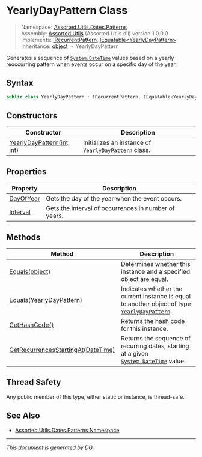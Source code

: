 ﻿# YearlyDayPattern Class

> Namespace: [Assorted.Utils.Dates.Patterns](_toc.Assorted.Utils.md#Assorted.Utils.Dates.Patterns%20Namespace)\
> Assembly: [Assorted.Utils](_toc.Assorted.Utils.md) (Assorted.Utils.dll) version 1.0.0.0\
> Implements: [IRecurrentPattern](Assorted.Utils.Dates.IRecurrentPattern.md), [IEquatable\<YearlyDayPattern>](https://docs.microsoft.com/en-us/dotnet/api/system.iequatable-1)\
> Inheritance: [object](https://docs.microsoft.com/en-us/dotnet/api/system.object) `→` YearlyDayPattern

Generates a sequence of [`System.DateTime`](https://docs.microsoft.com/en-us/dotnet/api/system.datetime) values based on a yearly reoccurring pattern when events occur on a specific day of the year.

## Syntax

```csharp
public class YearlyDayPattern : IRecurrentPattern, IEquatable<YearlyDayPattern>
```

## Constructors

Constructor | Description
--- | ---
[YearlyDayPattern(int, int)](Assorted.Utils.Dates.Patterns.YearlyDayPattern.-ctor.md) | Initializes an instance of [`YearlyDayPattern`](Assorted.Utils.Dates.Patterns.YearlyDayPattern.md) class.

## Properties

Property | Description
--- | ---
[DayOfYear](Assorted.Utils.Dates.Patterns.YearlyDayPattern.DayOfYear.md) | Gets the day of the year when the event occurs.
[Interval](Assorted.Utils.Dates.Patterns.YearlyDayPattern.Interval.md) | Gets the interval of occurrences in number of years.

## Methods

Method | Description
--- | ---
[Equals(object)](Assorted.Utils.Dates.Patterns.YearlyDayPattern.Equals.md#Equals%28object%29) | Determines whether this instance and a specified object are equal.
[Equals(YearlyDayPattern)](Assorted.Utils.Dates.Patterns.YearlyDayPattern.Equals.md#Equals%28YearlyDayPattern%29) | Indicates whether the current instance is equal to another object of type [`YearlyDayPattern`](Assorted.Utils.Dates.Patterns.YearlyDayPattern.md).
[GetHashCode()](Assorted.Utils.Dates.Patterns.YearlyDayPattern.GetHashCode.md) | Returns the hash code for this instance.
[GetRecurrencesStartingAt(DateTime)](Assorted.Utils.Dates.Patterns.YearlyDayPattern.GetRecurrencesStartingAt.md) | Returns the sequence of recurring dates, starting at a given [`System.DateTime`](https://docs.microsoft.com/en-us/dotnet/api/system.datetime) value.

## Thread Safety

Any public member of this type, either static or instance, is thread\-safe.

## See Also

- [Assorted.Utils.Dates.Patterns Namespace](_toc.Assorted.Utils.md#Assorted.Utils.Dates.Patterns%20Namespace)

---

_This document is generated by [DG](https://github.com/Khojasteh/dg)._
